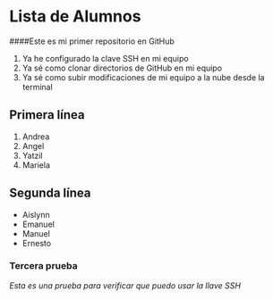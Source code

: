 # Lista de Alumnos

####Este es mi primer repositorio en GitHub
1. Ya he configurado la clave SSH en mi equipo
1. Ya sé como clonar directorios de GitHub en mi equipo
1. Ya sé como subir modificaciones de mi equipo a la nube desde la terminal


## Primera línea

1. Andrea
1. Angel
1. Yatzil
1. Mariela



## Segunda línea

- Aislynn
- Emanuel
- Manuel
- Ernesto

### Tercera prueba

*Esta es una prueba para verificar que puedo usar la llave SSH*







